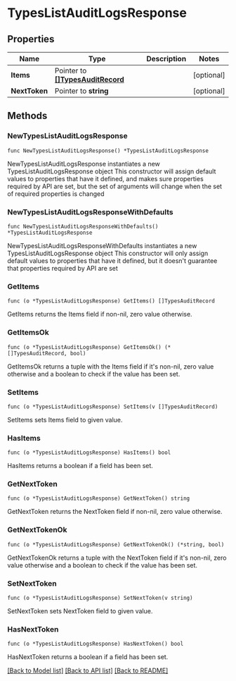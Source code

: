 # TypesListAuditLogsResponse

## Properties

Name | Type | Description | Notes
------------ | ------------- | ------------- | -------------
**Items** | Pointer to [**[]TypesAuditRecord**](TypesAuditRecord.md) |  | [optional] 
**NextToken** | Pointer to **string** |  | [optional] 

## Methods

### NewTypesListAuditLogsResponse

`func NewTypesListAuditLogsResponse() *TypesListAuditLogsResponse`

NewTypesListAuditLogsResponse instantiates a new TypesListAuditLogsResponse object
This constructor will assign default values to properties that have it defined,
and makes sure properties required by API are set, but the set of arguments
will change when the set of required properties is changed

### NewTypesListAuditLogsResponseWithDefaults

`func NewTypesListAuditLogsResponseWithDefaults() *TypesListAuditLogsResponse`

NewTypesListAuditLogsResponseWithDefaults instantiates a new TypesListAuditLogsResponse object
This constructor will only assign default values to properties that have it defined,
but it doesn't guarantee that properties required by API are set

### GetItems

`func (o *TypesListAuditLogsResponse) GetItems() []TypesAuditRecord`

GetItems returns the Items field if non-nil, zero value otherwise.

### GetItemsOk

`func (o *TypesListAuditLogsResponse) GetItemsOk() (*[]TypesAuditRecord, bool)`

GetItemsOk returns a tuple with the Items field if it's non-nil, zero value otherwise
and a boolean to check if the value has been set.

### SetItems

`func (o *TypesListAuditLogsResponse) SetItems(v []TypesAuditRecord)`

SetItems sets Items field to given value.

### HasItems

`func (o *TypesListAuditLogsResponse) HasItems() bool`

HasItems returns a boolean if a field has been set.

### GetNextToken

`func (o *TypesListAuditLogsResponse) GetNextToken() string`

GetNextToken returns the NextToken field if non-nil, zero value otherwise.

### GetNextTokenOk

`func (o *TypesListAuditLogsResponse) GetNextTokenOk() (*string, bool)`

GetNextTokenOk returns a tuple with the NextToken field if it's non-nil, zero value otherwise
and a boolean to check if the value has been set.

### SetNextToken

`func (o *TypesListAuditLogsResponse) SetNextToken(v string)`

SetNextToken sets NextToken field to given value.

### HasNextToken

`func (o *TypesListAuditLogsResponse) HasNextToken() bool`

HasNextToken returns a boolean if a field has been set.


[[Back to Model list]](../README.md#documentation-for-models) [[Back to API list]](../README.md#documentation-for-api-endpoints) [[Back to README]](../README.md)



